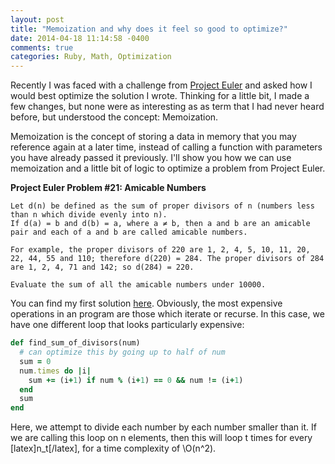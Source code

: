 ```yaml
---
layout: post
title: "Memoization and why does it feel so good to optimize?"
date: 2014-04-18 11:14:58 -0400
comments: true
categories: Ruby, Math, Optimization
---
```

Recently I was faced with a challenge from <a href="http://projecteuler.net/">Project Euler</a> and asked how I would
best optimize the solution I wrote.  Thinking for a little bit, I made a few changes, but none were as interesting as
as term that I had never heard before, but understood the concept: Memoization.

Memoization is the concept of storing a data in memory that you may reference again at a later time, instead of
calling a function with parameters you have already passed it previously.  I'll show you how we can use memoization
and a little bit of logic to optimize a problem from Project Euler.

<strong>Project Euler Problem #21: Amicable Numbers</strong>

```
Let d(n) be defined as the sum of proper divisors of n (numbers less than n which divide evenly into n).
If d(a) = b and d(b) = a, where a ≠ b, then a and b are an amicable pair and each of a and b are called amicable numbers.

For example, the proper divisors of 220 are 1, 2, 4, 5, 10, 11, 20, 22, 44, 55 and 110; therefore d(220) = 284. The proper divisors of 284 are 1, 2, 4, 71 and 142; so d(284) = 220.

Evaluate the sum of all the amicable numbers under 10000.
```

You can find my first solution <a href="https://github.com/caguthrie/pe21/blob/master/amicable.rb">here</a>.  Obviously,
the most expensive operations in an program are those which iterate or recurse.  In this case, we have one different
loop that looks particularly expensive:

```ruby
def find_sum_of_divisors(num)
  # can optimize this by going up to half of num
  sum = 0
  num.times do |i|
    sum += (i+1) if num % (i+1) == 0 && num != (i+1)
  end
  sum
end
```

Here, we attempt to divide each number by each number smaller than it.  If we are calling this loop on n elements, then
this will loop t times for every [latex]n_t[/latex], for a time complexity of \O(n^2).  





